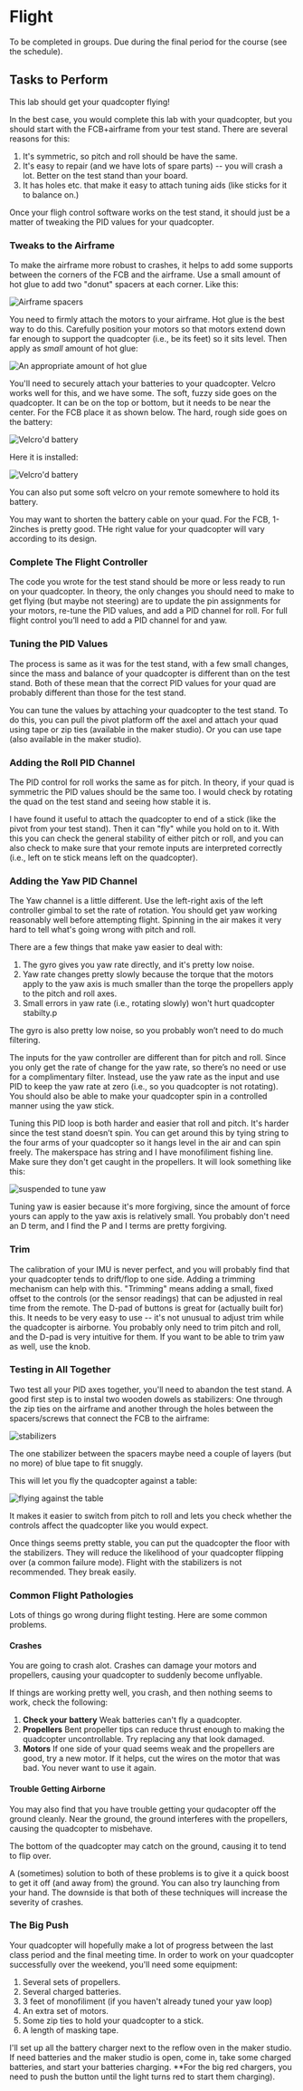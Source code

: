 # Flight

To be completed in groups.  Due during the final period for the course (see the schedule).

## Tasks to Perform

This lab should get your quadcopter flying!  

In the best case, you would complete this lab with your quadcopter, but you should start with the FCB+airframe from your test stand.  There are several reasons for this:

1.  It's symmetric, so pitch and roll should be have the same.
2.  It's easy to repair (and we have lots of spare parts) -- you will crash a lot.  Better on the test stand than your board.
3.  It has holes etc. that make it easy to attach tuning aids (like sticks for it to balance on.)

Once your fligh control software works on the test stand, it should just be a matter of tweaking the PID values for your quadcopter. 

### Tweaks to the Airframe

To make the airframe more robust to crashes, it helps to add some supports between the corners of the FCB and the airframe.  Use a small amount of hot glue to add two "donut" spacers at each corner.  Like this:

![Airframe spacers](images/airframe-spacers.jpg)

You need to firmly attach the motors to your airframe.  Hot glue is the best way to do this.  Carefully position your motors so that motors extend down far enough to support the quadcopter (i.e., be its feet) so it sits level. Then apply as _small_ amount of hot glue:

![An appropriate amount of hot glue](images/hot-glue.jpg)

You'll need to securely attach your batteries to your quadcopter.  Velcro works well for this, and we have some.  The soft, fuzzy side goes on the quadcopter.  It can be on the top or bottom, but it needs to be near the center.  For the FCB place it as shown below.  The hard, rough side goes on the battery:

![Velcro'd battery](images/velcro-on-battery.jpg)

Here it is installed:

![Velcro'd battery](images/velcroed-battery.jpg)

You can also put some soft velcro on your remote somewhere to hold its battery.

You may want to shorten the battery cable on your quad.  For the FCB, 1-2inches is pretty good.  THe right value for your quadcopter will vary according to its design.


### Complete The Flight Controller

The code you wrote for the test stand should be more or less ready to run on your quadcopter. In theory, the only changes you should need to make to get flying (but maybe not steering) are to update the pin assignments for your motors, re-tune the PID values, and add a PID channel for roll.  For full flight control you’ll need to add a PID channel for and yaw.

### Tuning the PID Values

The process is same as it was for the test stand, with a few small changes, since the mass and balance of your quadcopter is different than on the test stand.  Both of these mean that the correct PID values for your quad are probably different than those for the test stand.

You can tune the values by attaching your quadcopter to the test stand. To do this, you can pull the pivot platform off the axel and attach your quad using tape or zip ties (available in the maker studio).  Or you can use tape (also available in the maker studio).

### Adding the Roll PID Channel

The PID control for roll works the same as for pitch. In theory, if your quad is symmetric the PID values should be the same too. I would check by rotating the quad on the test stand and seeing how stable it is.

I have found it useful to attach the quadcopter to end of a stick (like the pivot from your test stand).  Then it can "fly" while you hold on to it.  With this you can check the general stability of either pitch or roll, and you can also check to make sure that your remote inputs are interpreted correctly (i.e., left on te stick means left on the quadcopter).

### Adding the Yaw PID Channel

The Yaw channel is a little different.  Use the left-right axis of the left controller gimbal to set the rate of rotation.  You should get yaw working reasonably well before attempting flight.  Spinning in the air makes it very hard to tell what's going wrong with pitch and roll.

There are a few things that make yaw easier to deal with:

1.  The gyro gives you yaw rate directly, and it's pretty low noise.
2.  Yaw rate changes pretty slowly because the torque that the motors apply to the yaw axis is much smaller than the torqe the propellers apply to the pitch and roll axes.
3.  Small errors in yaw rate (i.e., rotating slowly) won't hurt quadcopter stabilty.p

The gyro is also pretty low noise, so you probably won’t need to do much filtering.

The inputs for the yaw controller are different than for pitch and roll.  Since you only get the rate of change for the yaw rate, so there’s no need or use for a complimentary filter.   Instead, use the yaw rate as the input and use PID to keep the yaw rate at zero (i.e., so you quadcopter is not rotating).  You should also be able to make your quadcopter spin in a controlled manner using the yaw stick.

Tuning this PID loop is both harder and easier that roll and pitch.  It's harder since the test stand doesn’t spin.  You can get around this by tying string to the four arms of your quadcopter so it  hangs level in the air and can spin freely.  The makerspace has string and I have monofiliment fishing line.  Make sure they don't get caught in the propellers.  It will look something like this:

![suspended to tune yaw](images/suspended-quad.jpg)

Tuning yaw is easier because it's more forgiving, since the amount of force yours can apply to the yaw axis is relatively small.  You probably don't need an D term, and I find the P and I terms are pretty forgiving.

### Trim

The calibration of your IMU is never perfect, and you will probably find that your quadcopter tends to drift/flop to one side.  Adding a trimming mechanism can help with this.  "Trimming" means adding a small, fixed offset to the controls (or the sensor readings) that can be adjusted in real time from the remote.  The D-pad of buttons is great for (actually built for) this.  It needs to be very easy to use -- it's not unusual to adjust trim while the quadcopter is airborne.  You probably only need to trim pitch and roll, and the D-pad is very intuitive for them.  If you want to be able to trim yaw as well, use the knob.

### Testing in All Together

Two test all your PID axes together, you'll need to abandon the test stand.  A good first step is to instal two wooden dowels as stabilizers:  One through the zip ties on the airframe and another through the holes between the spacers/screws that connect the FCB to the airframe:

![stabilizers](images/stablilzers.jpg)

The one stabilizer between the spacers maybe need a couple of layers (but no more) of blue tape to fit snuggly. 

This will let you  fly the quadcopter against a table:

![flying against the table](images/flying_against_the_table.jpg)

It makes it easier to switch from pitch to roll and lets you check whether the controls affect the quadcopter like you would expect.  

Once things seems pretty stable, you can put the quadcopter the floor with the stabilizers.  They  will reduce the likelihood of your quadcopter flipping over (a common failure mode).  Flight with the stabilizers is not recommended.  They break easily.

### Common Flight Pathologies

Lots of things go wrong during flight testing.  Here are some common problems.
 
#### Crashes 

You are going to crash alot. Crashes can damage your motors and propellers, causing your quadcopter to suddenly become unflyable.

If things are working pretty well, you crash, and then nothing seems to work, check the following:

1.  **Check your battery** Weak batteries can't fly a quadcopter.
2.  **Propellers** Bent propeller tips can reduce thrust enough to making the quadcopter uncontrollable.  Try replacing any that look damaged.
3.  **Motors** If one side of your quad seems weak and the propellers are good, try a new motor.  If it helps, cut the wires on the motor that was bad.  You never want to use it again.

#### Trouble Getting Airborne

You may also find that you have trouble getting your qudacopter off the ground cleanly.  Near the ground, the ground interferes with the propellers, causing the quadcopter to misbehave.

The bottom of the quadcopter may catch on the ground, causing it to tend to flip over.

A (sometimes) solution to both of these problems is to give it a quick boost to get it off (and away from) the ground.  You can also try launching from your hand.  The downside is that both of these techniques will increase the severity of crashes.

### The Big Push

Your quadcopter will hopefully make a lot of progress between the last class period and the final meeting time.  In order to work on your quadcopter successfully over the weekend, you'll need some equipment:

1.  Several sets of propellers.
2.  Several charged batteries.
3.  3 feet of monofiliment (if you haven't already tuned your yaw loop)
4.  An extra set of motors.
5.  Some zip ties to hold your quadcopter to a stick.
6.  A length of masking tape.

I'll set up all the battery charger next to the reflow oven in the maker studio.  If need batteries and the maker studio is open, come in, take some charged batteries, and start your batteries charging.  **For the big red chargers, you need to push the button until the light turns red to start them charging).


